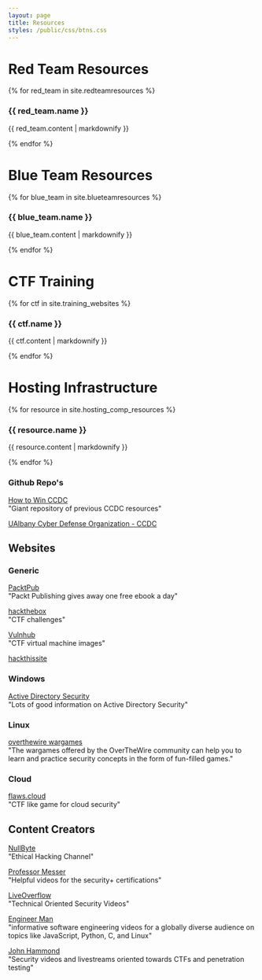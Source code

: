 ```yaml
---
layout: page
title: Resources
styles: /public/css/btns.css
---
```


<!-- 
#### Find competitions for your state! 

#### Check out the competitions map 
{% include button.html button_name="Competitions Map" button_class="btn--full btn--blue" url="/competitions" %} -->

# Red Team Resources

{% for red_team in site.redteamresources %}
  <h3>{{ red_team.name }}</h3>
  <p>{{ red_team.content | markdownify }}</p>
{% endfor %}

# Blue Team Resources

{% for blue_team in site.blueteamresources %}
  <h3>{{ blue_team.name }} </h3>
  <p>{{ blue_team.content | markdownify }}</p>
{% endfor %}

# CTF Training

{% for ctf in site.training_websites %}
  <h3>{{ ctf.name }}<br></h3> 
  <p>{{ ctf.content | markdownify }}</p>
{% endfor %}

# Hosting Infrastructure

{% for resource in site.hosting_comp_resources %}
  <h3>{{ resource.name }}</h3>
  <p>{{ resource.content | markdownify }}</p> 
{% endfor %}

### Github Repo's

[How to Win CCDC](https://github.com/mubix/howtowinccdc)  
"Giant repository of previous CCDC resources"  

[UAlbany Cyber Defense Organization - CCDC ](https://github.com/cyber-defense-organization/CCDC)

## Websites

### Generic

[PacktPub](https://www.packtpub.com/free-learning)  
"Packt Publishing gives away one free ebook a day"  

[hackthebox](https://www.hackthebox.eu/)  
"CTF challenges"  

[Vulnhub](https://www.vulnhub.com/)  
"CTF virtual machine images"  

[hackthissite](https://www.hackthissite.org/)

### Windows

[Active Directory Security](https://adsecurity.org/)  
"Lots of good information on Active Directory Security"  

### Linux

[overthewire wargames](https://overthewire.org/wargames/)  
"The wargames offered by the OverTheWire community can help you to learn and practice security concepts in the form of fun-filled games."  


### Cloud

[flaws.cloud](http://flaws.cloud/)  
"CTF like game for cloud security"  




## Content Creators

[NullByte](https://www.youtube.com/channel/UCgTNupxATBfWmfehv21ym-g/featured)  
"Ethical Hacking Channel"

[Professor Messer](https://www.youtube.com/user/professormesser)  
"Helpful videos for the security+ certifications"

[LiveOverflow](https://www.youtube.com/channel/UClcE-kVhqyiHCcjYwcpfj9w)  
"Technical Oriented Security Videos"

[Engineer Man](https://www.youtube.com/channel/UCrUL8K81R4VBzm-KOYwrcxQ/playlists)  
"informative software engineering videos for a globally diverse audience on topics like JavaScript, Python, C, and Linux"

[John Hammond](https://www.youtube.com/channel/UCVeW9qkBjo3zosnqUbG7CFw)  
"Security videos and livestreams oriented towards CTFs and penetration testing"
